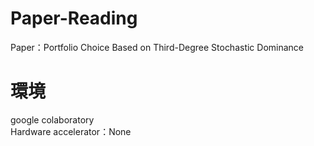 # Paper-Reading
Paper：Portfolio Choice Based on Third-Degree Stochastic Dominance






# 環境
google colaboratory \
Hardware accelerator：None
